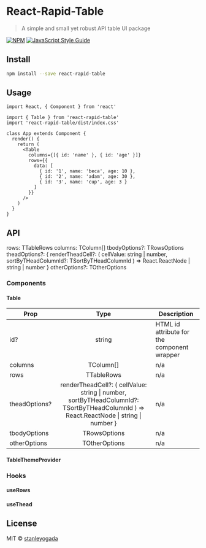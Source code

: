 # React-Rapid-Table

> A simple and small yet robust API table UI package

[![NPM](https://img.shields.io/npm/v/react-rapid-table.svg)](https://www.npmjs.com/package/react-rapid-table) [![JavaScript Style Guide](https://img.shields.io/badge/code_style-standard-brightgreen.svg)](https://standardjs.com)

## Install

```bash
npm install --save react-rapid-table
```

## Usage

```tsx
import React, { Component } from 'react'

import { Table } from 'react-rapid-table'
import 'react-rapid-table/dist/index.css'

class App extends Component {
  render() {
    return (
      <Table
        columns={[{ id: 'name' }, { id: 'age' }]}
        rows={{
          data: [
            { id: '1', name: 'beca', age: 10 },
            { id: '2', name: 'adam', age: 30 },
            { id: '3', name: 'cup', age: 3 }
          ]
        }}
      />
    )
  }
}
```

## API

rows: TTableRows
  columns: TColumn[]
  tbodyOptions?: TRowsOptions
  theadOptions?: {
    renderTheadCell?: (
      cellValue: string | number,
      sortByTHeadColumnId?: TSortByTHeadColumnId
    ) => React.ReactNode | string | number
  }
  otherOptions?: TOtherOptions

### Components
#### Table
| Prop | Type | Description |
|------|:----:|------------|
| id? | string | HTML id attribute for the component wrapper |
| columns | TColumn[] | n/a |
| rows | TTableRows | n/a |
| theadOptions? | renderTheadCell?: ( cellValue: string \| number, sortByTHeadColumnId?: TSortByTHeadColumnId ) => React.ReactNode \| string \| number } | n/a |
| tbodyOptions | TRowsOptions | n/a |
| otherOptions | TOtherOptions | n/a |

#### TableThemeProvider

### Hooks
#### useRows
#### useThead


## License

MIT © [stanleyogada](https://github.com/stanleyogada)
